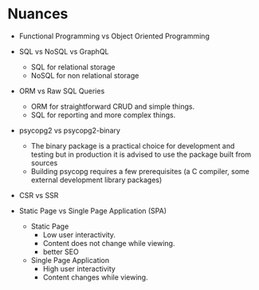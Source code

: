 # Nuances

- Functional Programming vs Object Oriented Programming
- SQL vs NoSQL vs GraphQL
  - SQL for relational storage
  - NoSQL for non relational storage
- ORM vs Raw SQL Queries
  - ORM for straightforward CRUD and simple things.
  - SQL for reporting and more complex things.
- psycopg2 vs psycopg2-binary

  - The binary package is a practical choice for development and testing but in production it is advised to use the package built from sources
  - Building psycopg requires a few prerequisites (a C compiler, some external development library packages)

- CSR vs SSR
- Static Page vs Single Page Application (SPA)

  - Static Page
    - Low user interactivity.
    - Content does not change while viewing.
    - better SEO
  - Single Page Application
    - High user interactivity
    - Content changes while viewing.
